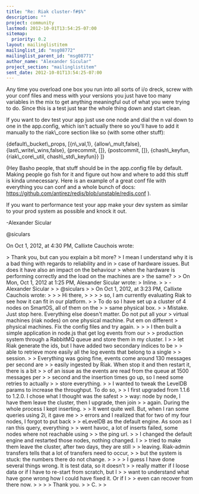```yaml
---
title: "Re: Riak cluster-f#$%"
description: ""
project: community
lastmod: 2012-10-01T13:54:25-07:00
sitemap:
  priority: 0.2
layout: mailinglistitem
mailinglist_id: "msg08772"
mailinglist_parent_id: "msg08771"
author_name: "Alexander Sicular"
project_section: "mailinglistitem"
sent_date: 2012-10-01T13:54:25-07:00
---
```



Any time you overload one box you run into all sorts of i/o dreck, screw with 
your conf files and mess with your versions you just have too many variables in 
the mix to get anything meaningful out of what you were trying to do. Since 
this is a test just tear the whole thing down and start clean. 

If you want to dev test your app just use one node and dial the n val down to 
one in the app.config, which isn't actually there so you'll have to add it 
manually to the riak\\_core section like so (with some other stuff):

{default\\_bucket\\_props, [{n\\_val,1},
 {allow\\_mult,false},
 {last\\_write\\_wins,false},
 {precommit, []},
 {postcommit, []},
 {chash\\_keyfun, {riak\\_core\\_util, chash\\_std\\_keyfun}}
]} 

(Hey Basho people, that stuff should be in the app.config file by default. 
Making people go fish for it and figure out how and where to add this stuff is 
kinda unnecessary. Here is an example of a great conf file with everything you 
can conf and a whole bunch of docs: 
https://github.com/antirez/redis/blob/unstable/redis.conf ).

If you want to performance test your app make your dev system as similar to 
your prod system as possible and knock it out.


-Alexander Sicular

@siculars

On Oct 1, 2012, at 4:30 PM, Callixte Cauchois wrote:

&gt; Thank you, but can you explain a bit more?
&gt; I mean I understand why it is a bad thing with regards to reliability and in 
&gt; case of hardware issues. But does it have also an impact on the behaviour 
&gt; when the hardware is performing correctly and the load on the machines are 
&gt; the same?
&gt; 
&gt; On Mon, Oct 1, 2012 at 1:25 PM, Alexander Sicular  wrote:
&gt; Inline.
&gt; 
&gt; -Alexander Sicular
&gt; 
&gt; @siculars
&gt; 
&gt; On Oct 1, 2012, at 3:23 PM, Callixte Cauchois wrote:
&gt; 
&gt; &gt; Hi there,
&gt; &gt;
&gt; &gt; so, I am currently evaluating Riak to see how it can fit in our platform. 
&gt; &gt; To do so I have set up a cluster of 4 nodes on SmartOS, all of them on the 
&gt; &gt; same physical box.
&gt; 
&gt; Mistake. Just stop here. Everything else doesn't matter. Do not put all your 
&gt; virtual machines (riak nodes) on one physical machine. Put em on different 
&gt; physical machines. Fix the config files and try again.
&gt; 
&gt; &gt; I then built a simple application in node.js that get log events from our 
&gt; &gt; production system through a RabbitMQ queue and store them in my cluster. I 
&gt; &gt; let Riak generate the ids, but I have added two secondary indices to be 
&gt; &gt; able to retrieve more easily all the log events that belong to a single 
&gt; &gt; session.
&gt; &gt; Everything was going fine, events come around 130 messages per second are 
&gt; &gt; easily ingested by Riak. When stop it and then restart it, there is a bit 
&gt; &gt; of an issue as the events are read from the queue at 1500 messages per 
&gt; &gt; second and the insertion times go up, so I need some retries to actually 
&gt; &gt; store everything.
&gt; &gt; I wanted to tweak the LevelDB params to increase the throughput. To do so, 
&gt; &gt; I first upgraded from 1.1.6 to 1.2.0. I chose what I thought was the safest 
&gt; &gt; way: node by node, I have them leave the cluster, then I upgrade, then join 
&gt; &gt; again. During the whole process I kept inserting.
&gt; &gt; It went quite well. But, when I ran some queries using 2i, it gave me 
&gt; &gt; errors and I realized that for two of my four nodes, I forgot to put back 
&gt; &gt; eLevelDB as the default engine. As soon as I ran this query, everything 
&gt; &gt; went havoc, a lot of inserts failed, some nodes where not reachable using 
&gt; &gt; the ping url.
&gt; &gt; I changed the default engine and restarted those nodes, nothing changed. I 
&gt; &gt; tried to make them leave the cluster, after two days, they are still 
&gt; &gt; leaving. Riak-admin transfers tells that a lot of transfers need to occur, 
&gt; &gt; but the system is stuck: the numbers there do not change.
&gt; &gt;
&gt; &gt; I guess I have done several things wrong. It is test data, so it doesn't 
&gt; &gt; really matter if I loose data or if I have to re-start from scratch, but I 
&gt; &gt; want to understand what have gone wrong how I could have fixed it. Or if I 
&gt; &gt; even can recover from there now.
&gt; &gt;
&gt; &gt; Thank you.
&gt; &gt; C.
&gt; 
&gt; 

